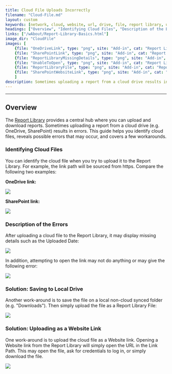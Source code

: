 ```yaml
---
title: Cloud File Uploads Incorrectly
filename: "Cloud-File.md"
layout: custom
keywords: [network, cloud, website, url, drive, file, report library, upload, download, open, link]
headings: ["Overview", "Identifying Cloud Files", "Description of the Errors", "Solution: Saving to Local Drive", "Solution: Uploading as a Website Link"]
links: ["/wAbout/Report-Library-Basics.html"]
image_dir: "CloudFile"
images: [
	{file: "OneDriveLink", type: "png", site: "Add-in", cat: "Report Library", sub: "Details", report: "OneDriveReport", ribbon: "", config: ""}, 
	{file: "SharePointLink", type: "png", site: "Add-in", cat: "Report Library", sub: "Details", report: "SharepointWebLink", ribbon: "", config: ""}, 
	{file: "ReportLibraryMissingDetails", type: "png", site: "Add-in", cat: "Report Library", sub: "", report: "SharepointWebLink", ribbon: "", config: ""}, 
	{file: "UnableToOpen", type: "png", site: "Add-in", cat: "Report Library", sub: "Error Popup", report: "", ribbon: "", config: ""}, 
	{file: "ReportLibraryFile", type: "png", site: "Add-in", cat: "Report Library", sub: "Details", report: "Financial Report", ribbon: "", config: ""}, 
	{file: "SharePointWebsiteLink", type: "png", site: "Add-in", cat: "Report Library", sub: "Details", report: "SharepointWebLink", ribbon: "", config: ""}
	]
description: Sometimes uploading a report from a cloud drive results in errors. This guide helps you identify cloud files, reveals possible errors that may occur, and a few workarounds.
---
```

* * *

## Overview

The [Report Library](/wAbout/Report-Library-Basics.html) provides a central hub where you can upload and download reports. Sometimes uploading a report from a cloud drive (e.g. OneDrive, SharePoint) results in errors. This guide helps you identify cloud files, reveals possible errors that may occur, and covers a few workarounds.

### Identifying Cloud Files

You can identify the cloud file when you try to upload it to the Report Library. For example, the link path will be sourced from https. Compare the following two examples:

**OneDrive link:**

![](/images/CloudFile/OneDriveLink.png)
<br>

**SharePoint link:**

![](/images/CloudFile/SharePointLink.png)
<br>

### Description of the Errors

After uploading a cloud file to the Report Library, it may display missing details such as the Uploaded Date:

![](/images/CloudFile/ReportLibraryMissingDetails.png)
<br>

In addition, attempting to open the link may not do anything or may give the following error:

![](/images/CloudFile/UnableToOpen.png)
<br>

### Solution: Saving to Local Drive

Another work-around is to save the file on a local non-cloud synced folder (e.g. "Downloads"). Then simply upload the file as a Report Library File:

![](/images/CloudFile/ReportLibraryFile.png)
<br>

### Solution: Uploading as a Website Link

One work-around is to upload the cloud file as a Website link. Opening a Website link from the Report Library will simply open the URL in the Link Path. This may open the file, ask for credentials to log in, or simply download the file.

![](/images/CloudFile/SharePointWebsiteLink.png)
<br>
